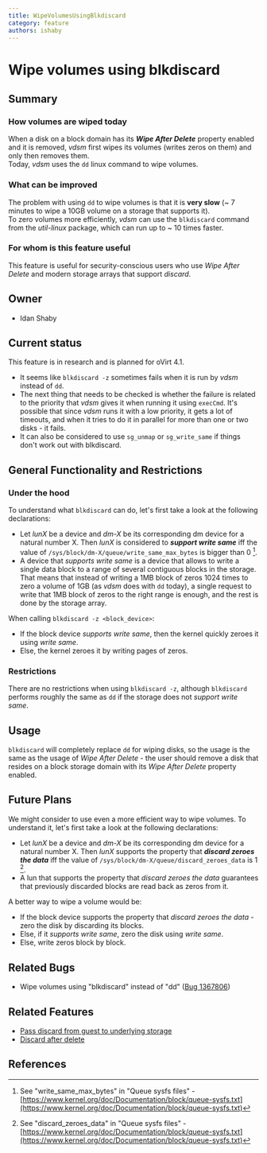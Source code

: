 ```yaml
---
title: WipeVolumesUsingBlkdiscard
category: feature
authors: ishaby
---
```


# Wipe volumes using blkdiscard

## Summary

### How volumes are wiped today
When a disk on a block domain has its ***Wipe After Delete*** property enabled and it is removed, *vdsm* first wipes its volumes (writes zeros on them) and only then removes them.<br/>
Today, *vdsm* uses the `dd` linux command to wipe volumes.

### What can be improved
The problem with using `dd` to wipe volumes is that it is **very slow** (~ 7 minutes to wipe a 10GB volume on a storage that supports it).<br/>
To zero volumes more efficiently, *vdsm* can use the `blkdiscard` command from the *util-linux* package, which can run up to ~ 10 times faster.

### For whom is this feature useful
This feature is useful for security-conscious users who use *Wipe After Delete* and modern storage arrays that support *discard*.


## Owner
* Idan Shaby


## Current status
This feature is in research and is planned for oVirt 4.1.

* It seems like `blkdiscard -z` sometimes fails when it is run by *vdsm* instead of `dd`.
* The next thing that needs to be checked is whether the failure is related to the priority that *vdsm* gives it when running it using `execCmd`.
It's possible that since *vdsm* runs it with a low priority, it gets a lot of timeouts, and when it tries to do it in parallel for more than one or two disks - it fails.
* It can also be considered to use `sg_unmap` or `sg_write_same` if things don't work out with blkdiscard.


## General Functionality and Restrictions

### Under the hood
To understand what `blkdiscard` can do, let's first take a look at the following declarations:

* Let *lunX* be a device and *dm-X* be its corresponding dm device for a natural number X. Then *lunX* is considered to ***support write same*** iff the value of `/sys/block/dm-X/queue/write_same_max_bytes` is bigger than 0 [^1].
* A device that *supports write same* is a device that allows to write a single data block to a range of several contiguous blocks in the storage.<br/>
That means that instead of writing a 1MB block of zeros 1024 times to zero a volume of 1GB (as *vdsm* does with `dd` today), a single request to write that 1MB block of zeros to the right range is enough, and the rest is done by the storage array.

When calling `blkdiscard -z <block_device>`:

* If the block device *supports write same*, then the kernel quickly zeroes it using *write same*.
* Else, the kernel zeroes it by writing pages of zeros.

### Restrictions
There are no restrictions when using `blkdiscard -z`, although `blkdiscard` performs roughly the same as `dd` if the storage does not *support write same*.

## Usage
`blkdiscard` will completely replace `dd` for wiping disks, so the usage is the same as the usage of *Wipe After Delete* - the user should remove a disk that resides on a block storage domain with its *Wipe After Delete* property enabled.


## Future Plans
We might consider to use even a more efficient way to wipe volumes. To understand it, let's first take a look at the following declarations:

* Let *lunX* be a device and *dm-X* be its corresponding dm device for a natural number X. Then *lunX* supports the property that ***discard zeroes the data*** iff the value of `/sys/block/dm-X/queue/discard_zeroes_data` is 1 [^2].
* A lun that supports the property that *discard zeroes the data* guarantees that previously discarded blocks are read back as zeros from it.

A better way to wipe a volume would be:

* If the block device supports the property that *discard zeroes the data* - zero the disk by discarding its blocks.
* Else, if it *supports write same*, zero the disk using *write same*.
* Else, write zeros block by block.

## Related Bugs
* Wipe volumes using "blkdiscard" instead of "dd" ([Bug 1367806](https://bugzilla.redhat.com/show_bug.cgi?id=1367806))


## Related Features
* [Pass discard from guest to underlying storage](/develop/release-management/features/storage/pass-discard-from-guest-to-underlying-storage.html)
* [Discard after delete](/develop/release-management/features/storage/discard-after-delete.html)


## References
[^1]: See "write_same_max_bytes" in "Queue sysfs files" - [https://www.kernel.org/doc/Documentation/block/queue-sysfs.txt](https://www.kernel.org/doc/Documentation/block/queue-sysfs.txt)
[^2]: See "discard_zeroes_data" in "Queue sysfs files" - [https://www.kernel.org/doc/Documentation/block/queue-sysfs.txt](https://www.kernel.org/doc/Documentation/block/queue-sysfs.txt)
